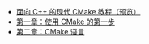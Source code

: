 +   [面向 C++ 的现代 CMake 教程（预览）](README.md)
+   [第一章：使用 CMake 的第一步](mdn-cmk-cpp_2.md)
+   [第二章：CMake 语言](mdn-cmk-cpp_3.md)